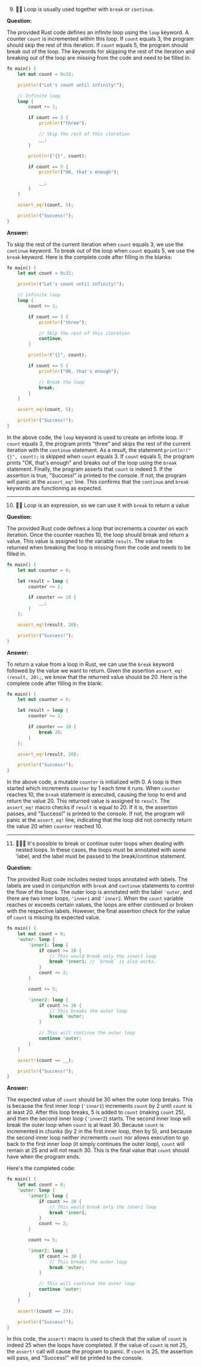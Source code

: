 9. 🌟🌟 Loop is usually used together with `break` or `continue`.

**Question:**

The provided Rust code defines an infinite loop using the `loop` keyword. A counter `count` is incremented within this loop. If `count` equals 3, the program should skip the rest of this iteration. If `count` equals 5, the program should break out of the loop. The keywords for skipping the rest of the iteration and breaking out of the loop are missing from the code and need to be filled in.

```rust
fn main() {
    let mut count = 0u32;

    println!("Let's count until infinity!");

    // Infinite loop
    loop {
        count += 1;

        if count == 3 {
            println!("three");

            // Skip the rest of this iteration
            __;
        }

        println!("{}", count);

        if count == 5 {
            println!("OK, that's enough");

            __;
        }
    }

    assert_eq!(count, 5);

    println!("Success!");
}
```

**Answer:**

To skip the rest of the current iteration when `count` equals 3, we use the `continue` keyword. To break out of the loop when `count` equals 5, we use the `break` keyword. Here is the complete code after filling in the blanks:

```rust
fn main() {
    let mut count = 0u32;

    println!("Let's count until infinity!");

    // Infinite loop
    loop {
        count += 1;

        if count == 3 {
            println!("three");

            // Skip the rest of this iteration
            continue;
        }

        println!("{}", count);

        if count == 5 {
            println!("OK, that's enough");

            // Break the loop
            break;
        }
    }

    assert_eq!(count, 5);

    println!("Success!");
}
```

In the above code, the `loop` keyword is used to create an infinite loop. If `count` equals 3, the program prints "three" and skips the rest of the current iteration with the `continue` statement. As a result, the statement `println!("{}", count);` is skipped when `count` equals 3. If `count` equals 5, the program prints "OK, that's enough" and breaks out of the loop using the `break` statement. Finally, the program asserts that `count` is indeed 5. If the assertion is true, "Success!" is printed to the console. If not, the program will panic at the `assert_eq!` line. This confirms that the `continue` and `break` keywords are functioning as expected.


---

10. 🌟🌟 Loop is an expression, so we can use it with `break` to return a value

**Question:**

The provided Rust code defines a loop that increments a counter on each iteration. Once the counter reaches 10, the loop should break and return a value. This value is assigned to the variable `result`. The value to be returned when breaking the loop is missing from the code and needs to be filled in.

```rust
fn main() {
    let mut counter = 0;

    let result = loop {
        counter += 1;

        if counter == 10 {
            __;
        }
    };

    assert_eq!(result, 20);

    println!("Success!");
}
```

**Answer:**

To return a value from a loop in Rust, we can use the `break` keyword followed by the value we want to return. Given the assertion `assert_eq!(result, 20);`, we know that the returned value should be 20. Here is the complete code after filling in the blank:

```rust
fn main() {
    let mut counter = 0;

    let result = loop {
        counter += 1;

        if counter == 10 {
            break 20;
        }
    };

    assert_eq!(result, 20);

    println!("Success!");
}
```

In the above code, a mutable `counter` is initialized with 0. A loop is then started which increments `counter` by 1 each time it runs. When `counter` reaches 10, the `break` statement is executed, causing the loop to end and return the value 20. This returned value is assigned to `result`. The `assert_eq!` macro checks if `result` is equal to 20. If it is, the assertion passes, and "Success!" is printed to the console. If not, the program will panic at the `assert_eq!` line, indicating that the loop did not correctly return the value 20 when `counter` reached 10.

---
11. 🌟🌟🌟 It's possible to break or continue outer loops when dealing with nested loops. In these cases, the loops must be annotated with some 'label, and the label must be passed to the break/continue statement.

**Question:**

The provided Rust code includes nested loops annotated with labels. The labels are used in conjunction with `break` and `continue` statements to control the flow of the loops. The outer loop is annotated with the label `'outer`, and there are two inner loops, `'inner1` and `'inner2`. When the `count` variable reaches or exceeds certain values, the loops are either continued or broken with the respective labels. However, the final assertion check for the value of `count` is missing its expected value.

```rust
fn main() {
    let mut count = 0;
    'outer: loop {
        'inner1: loop {
            if count >= 20 {
                // This would break only the inner1 loop
                break 'inner1; // `break` is also works.
            }
            count += 2;
        }

        count += 5;

        'inner2: loop {
            if count >= 30 {
                // This breaks the outer loop
                break 'outer;
            }

            // This will continue the outer loop
            continue 'outer;
        }
    }

    assert!(count == __);

    println!("Success!");
}
```

**Answer:**

The expected value of `count` should be 30 when the outer loop breaks. This is because the first inner loop (`'inner1`) increments `count` by 2 until `count` is at least 20. After this loop breaks, 5 is added to `count` (making `count` 25), and then the second inner loop (`'inner2`) starts. The second inner loop will break the outer loop when `count` is at least 30. Because `count` is incremented in chunks (by 2 in the first inner loop, then by 5), and because the second inner loop neither increments `count` nor allows execution to go back to the first inner loop (it simply continues the outer loop), `count` will remain at 25 and will not reach 30. This is the final value that `count` should have when the program ends.

Here's the completed code:

```rust
fn main() {
    let mut count = 0;
    'outer: loop {
        'inner1: loop {
            if count >= 20 {
                // This would break only the inner1 loop
                break 'inner1;
            }
            count += 2;
        }

        count += 5;

        'inner2: loop {
            if count >= 30 {
                // This breaks the outer loop
                break 'outer;
            }

            // This will continue the outer loop
            continue 'outer;
        }
    }

    assert!(count == 25);

    println!("Success!");
}
```

In this code, the `assert!` macro is used to check that the value of `count` is indeed 25 when the loops have completed. If the value of `count` is not 25, the `assert!` call will cause the program to panic. If `count` is 25, the assertion will pass, and "Success!" will be printed to the console.
